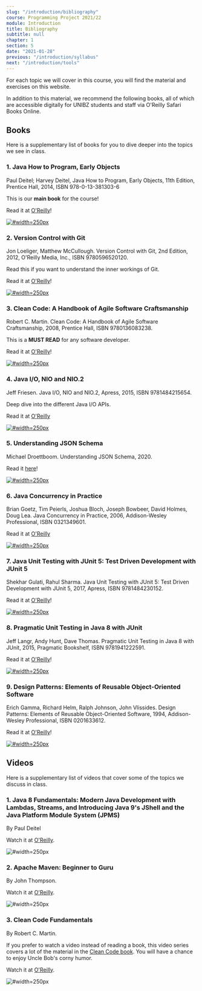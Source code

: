```yaml
---
slug: "/introduction/bibliography"
course: Programming Project 2021/22
module: Introduction
title: Bibliography
subtitle: null
chapter: 1
section: 5
date: "2021-01-28"
previous: "/introduction/syllabus"
next: "/introduction/tools"
---
```


For each topic we will cover in this course, you will find the material and exercises on this website.

In addition to this material, we recommend the following books, all of which are accessible digitally for UNIBZ students and staff via O'Reilly Safari Books Online.

## Books

Here is a supplementary list of books for you to dive deeper into the topics we see in class.

### 1. Java How to Program, Early Objects

Paul Deitel; Harvey Deitel, Java How to Program, Early Objects, 11th Edition, Prentice Hall, 2014, ISBN 978-0-13-381303-6

This is our **main book** for the course!

Read it at [O'Reilly](https://ubz-primo.hosted.exlibrisgroup.com/permalink/f/pok0fm/39UBZ_ALMA_DS51259915730001241)!

[![](https://images-na.ssl-images-amazon.com/images/I/41Lja65ASZL.jpg "#width=250px")](https://ubz-primo.hosted.exlibrisgroup.com/permalink/f/pok0fm/39UBZ_ALMA_DS51259915730001241)

### 2. Version Control with Git

Jon Loeliger, Matthew McCullough. Version Control with Git, 2nd Edition, 2012, O'Reilly Media, Inc., ISBN 9780596520120.

Read this if you want to understand the inner workings of Git.

Read it at [O'Reilly](https://ubz-primo.hosted.exlibrisgroup.com/permalink/f/pok0fm/39UBZ_ALMA_DS51260607810001241)!

[![](https://images-na.ssl-images-amazon.com/images/I/51NrKTQmjgL._SX379_BO1,204,203,200_.jpg "#width=250px")](https://ubz-primo.hosted.exlibrisgroup.com/permalink/f/pok0fm/39UBZ_ALMA_DS51260607810001241)

### 3. Clean Code: A Handbook of Agile Software Craftsmanship

Robert C. Martin. Clean Code: A Handbook of Agile Software Craftsmanship, 2008, Prentice Hall, ISBN 9780136083238.

This is a **MUST READ** for any software developer.

Read it at [O'Reilly](https://ubz-primo.hosted.exlibrisgroup.com/permalink/f/pok0fm/39UBZ_ALMA_DS51259268830001241)!

[![](https://images-na.ssl-images-amazon.com/images/I/41xShlnTZTL._SX376_BO1,204,203,200_.jpg "#width=250px")](https://ubz-primo.hosted.exlibrisgroup.com/permalink/f/pok0fm/39UBZ_ALMA_DS51259268830001241)

### 4. Java I/O, NIO and NIO.2

Jeff Friesen. Java I/O, NIO and NIO.2, Apress, 2015, ISBN 9781484215654.

Deep dive into the different Java I/O APIs.

Read it at [O'Reilly](https://ubz-primo.hosted.exlibrisgroup.com/permalink/f/pok0fm/39UBZ_ALMA_DS51259916420001241)

[![](https://images-na.ssl-images-amazon.com/images/I/61CtcJf3+vL.jpg "#width=250px")](https://ubz-primo.hosted.exlibrisgroup.com/permalink/f/pok0fm/39UBZ_ALMA_DS51259916420001241)

### 5. Understanding JSON Schema

Michael Droettboom. Understanding JSON Schema, 2020.

Read it [here](https://json-schema.org/understanding-json-schema)!

[![](https://encrypted-tbn0.gstatic.com/images?q=tbn:ANd9GcQnkFm0znadH_XlMVLs3EBHtBZeqG0YVOYo9w&usqp=CAU "#width=250px")](https://json-schema.org/understanding-json-schema)

### 6. Java Concurrency in Practice

Brian Goetz, Tim Peierls, Joshua Bloch, Joseph Bowbeer, David Holmes, Doug Lea. Java Concurrency in Practice, 2006, Addison-Wesley Professional, ISBN 0321349601.

Read it at [O'Reilly](https://ubz-primo.hosted.exlibrisgroup.com/permalink/f/pok0fm/39UBZ_ALMA_DS51259889720001241)

[![](https://learning.oreilly.com/covers/urn:orm:book:0321349601/400w/ "#width=250px")](https://ubz-primo.hosted.exlibrisgroup.com/permalink/f/pok0fm/39UBZ_ALMA_DS51259889720001241)

### 7. Java Unit Testing with JUnit 5: Test Driven Development with JUnit 5

Shekhar Gulati, Rahul Sharma. Java Unit Testing with JUnit 5: Test Driven Development with JUnit 5, 2017, Apress, ISBN 9781484230152.

Read it at [O'Reilly](https://ubz-primo.hosted.exlibrisgroup.com/permalink/f/pok0fm/39UBZ_ALMA_DS51259912950001241)!

[![](https://learning.oreilly.com/covers/urn:orm:book:9781484230152/400w/ "#width=250px")](https://ubz-primo.hosted.exlibrisgroup.com/permalink/f/pok0fm/39UBZ_ALMA_DS51259912950001241)

### 8. Pragmatic Unit Testing in Java 8 with JUnit

Jeff Langr, Andy Hunt, Dave Thomas. Pragmatic Unit Testing in Java 8 with JUnit, 2015, Pragmatic Bookshelf, ISBN 9781941222591.

Read it at [O'Reilly](https://ubz-primo.hosted.exlibrisgroup.com/permalink/f/pok0fm/39UBZ_ALMA_DS51260958870001241)!

[![](https://learning.oreilly.com/covers/urn:orm:book:9781680500769/400w/ "#width=250px")](https://ubz-primo.hosted.exlibrisgroup.com/permalink/f/pok0fm/39UBZ_ALMA_DS51260958870001241)

### 9. Design Patterns: Elements of Reusable Object-Oriented Software

Erich Gamma, Richard Helm, Ralph Johnson, John Vlissides. Design Patterns: Elements of Reusable Object-Oriented Software, 1994, Addison-Wesley Professional, ISBN 0201633612.

Read it at [O'Reilly](https://ubz-primo.hosted.exlibrisgroup.com/permalink/f/1t65344/39UBZ_ALMA_DS51260109830001241)!

[![](https://learning.oreilly.com/covers/urn:orm:book:0201633612/400w/ "#width=250px")](https://ubz-primo.hosted.exlibrisgroup.com/permalink/f/1t65344/39UBZ_ALMA_DS51260109830001241)

## Videos

Here is a supplementary list of videos that cover some of the topics we discuss in class.

### 1. Java 8 Fundamentals: Modern Java Development with Lambdas, Streams, and Introducing Java 9's JShell and the Java Platform Module System (JPMS)

By Paul Deitel

Watch it at [O'Reilly](https://ubz-primo.hosted.exlibrisgroup.com/permalink/f/pok0fm/39UBZ_ALMA_DS51259890510001241).

![](https://learning.oreilly.com/covers/urn:orm:video:9780133489354/400w/ "#width=250px")

### 2. Apache Maven: Beginner to Guru

By John Thompson.

Watch it at [O'Reilly](https://ubz-primo.hosted.exlibrisgroup.com/permalink/f/pok0fm/39UBZ_ALMA_DS51260273470001241).

![](https://learning.oreilly.com/covers/urn:orm:video:9781838983031/400w/ "#width=250px")

### 3. Clean Code Fundamentals

By Robert C. Martin.

If you prefer to watch a video instead of reading a book, this video series covers a lot of the material in the [Clean Code book](#3-clean-code-a-handbook-of-agile-software-craftsmanship). You will have a chance to enjoy Uncle Bob's corny humor.

Watch it at [O'Reilly](https://ubz-primo.hosted.exlibrisgroup.com/permalink/f/pok0fm/39UBZ_ALMA_DS51259269770001241).

![](https://learning.oreilly.com/covers/urn:orm:video:9780134661742/400w/ "#width=250px")
